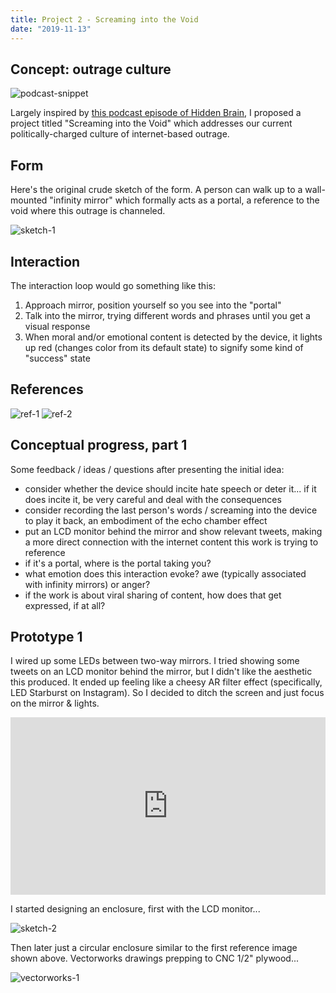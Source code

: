 ```yaml
---
title: Project 2 - Screaming into the Void
date: "2019-11-13"
---
```


## Concept: outrage culture

![podcast-snippet](outrage-culture.png)

Largely inspired by [this podcast episode of Hidden Brain](https://www.npr.org/2019/10/04/767186846/screaming-into-the-void-how-outrage-is-hijacking-our-culture-and-our-minds), I proposed a project titled "Screaming into the Void" which addresses our current politically-charged culture of internet-based outrage.

## Form

Here's the original crude sketch of the form. A person can walk up to a wall-mounted "infinity mirror" which formally acts as a portal, a reference to the void where this outrage is channeled.

![sketch-1](screaming-void-sketch-1.png)

## Interaction

The interaction loop would go something like this:

1. Approach mirror, position yourself so you see into the "portal"
2. Talk into the mirror, trying different words and phrases until you get a visual response
3. When moral and/or emotional content is detected by the device, it lights up red (changes color from its default state) to signify some kind of "success" state

## References

![ref-1](screaming-void-ref-1.png)
![ref-2](screaming-void-ref-2.png)

## Conceptual progress, part 1

Some feedback / ideas / questions after presenting the initial idea:

-   consider whether the device should incite hate speech or deter it... if it does incite it, be very careful and deal with the consequences
-   consider recording the last person's words / screaming into the device to play it back, an embodiment of the echo chamber effect
-   put an LCD monitor behind the mirror and show relevant tweets, making a more direct connection with the internet content this work is trying to reference
-   if it's a portal, where is the portal taking you?
-   what emotion does this interaction evoke? awe (typically associated with infinity mirrors) or anger?
-   if the work is about viral sharing of content, how does that get expressed, if at all?

## Prototype 1

I wired up some LEDs between two-way mirrors. I tried showing some tweets on an LCD monitor behind the mirror, but I didn't like the aesthetic this produced. It ended up feeling like a cheesy AR filter effect (specifically, LED Starburst on Instagram). So I decided to ditch the screen and just focus on the mirror & lights.

<div style="padding:56.25% 0 0 0;position:relative;"><iframe src="https://player.vimeo.com/video/372958886?loop=1&title=0&byline=0&portrait=0" style="position:absolute;top:0;left:0;width:100%;height:100%;" frameborder="0" allow="autoplay; fullscreen" allowfullscreen></iframe></div><script src="https://player.vimeo.com/api/player.js"></script>

I started designing an enclosure, first with the LCD monitor...

![sketch-2](screaming-void-sketch-2.png)

Then later just a circular enclosure similar to the first reference image shown above. Vectorworks drawings prepping to CNC 1/2" plywood...

![vectorworks-1](screaming-void-vectorworks-1.png)
